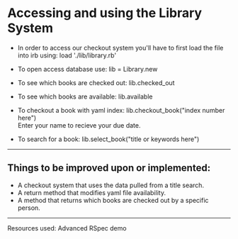 # Accessing and using the Library System

- In order to access our checkout system you'll have to first load the file into irb using: load './lib/library.rb'<br>

- To open access database use: lib = Library.new <br>

- To see which books are checked out:  lib.checked_out<br>

- To see which books are available: lib.available<br>

- To checkout a book with yaml index: lib.checkout_book("index number here")<br>
Enter your name to recieve your due date.

- To search for a book: lib.select_book("title or keywords here")<br>



************
## Things to be improved upon or implemented:<br>
- A checkout system that uses the data pulled from a title search.<br>
- A return method that modifies yaml file availability.<br>
- A method that returns which books are checked out by a specific person.

*********
Resources used: 
Advanced RSpec demo